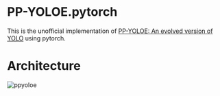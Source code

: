 # PP-YOLOE.pytorch
This is the unofficial implementation of [PP-YOLOE: An evolved version of YOLO](https://arxiv.org/abs/2203.16250) using pytorch.

# Architecture

![ppyoloe](https://raw.githubusercontent.com/uyolo1314/PP-YOLOE.Pytoch/main/ppyole.svg)
